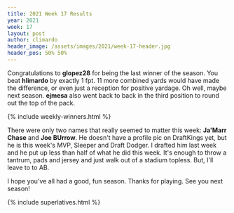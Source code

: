 ```yaml
---
title: 2021 Week 17 Results
year: 2021
week: 17
layout: post
author: climardo
header_image: /assets/images/2021/week-17-header.jpg
header_pos: 50% 50%
---
```


Congratulations to **glopez28** for being the last winner of the season. You beat **hlimardo** by exactly 1 fpt. 11 more combined yards would have made the difference, or even just a reception for positive yardage. Oh well, maybe next season. **ejmesa** also went back to back in the third position to round out the top of the pack. 

{% include weekly-winners.html %}

There were only two names that really seemed to matter this week: **Ja'Marr Chase** and **Joe BUrrow**. He doesn't have a profile pic on DraftKings yet, but he is this week's MVP, Sleeper and Draft Dodger. I drafted him last week and he put up less than half of what he did this week. It's enough to throw a tantrum, pads and jersey and just walk out of a stadium topless. But, I'll leave to to AB.

I hope you've all had a good, fun season. Thanks for playing. See you next season!

{% include superlatives.html %}
